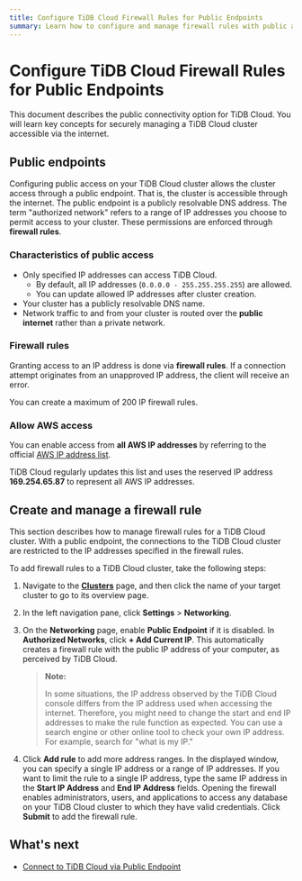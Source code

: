 ```yaml
---
title: Configure TiDB Cloud Firewall Rules for Public Endpoints
summary: Learn how to configure and manage firewall rules with public access to your TiDB Cloud cluster securely.
---
```


# Configure TiDB Cloud Firewall Rules for Public Endpoints

This document describes the public connectivity option for TiDB Cloud. You will learn key concepts for securely managing a TiDB Cloud cluster accessible via the internet.

## Public endpoints

Configuring public access on your TiDB Cloud cluster allows the cluster access through a public endpoint. That is, the cluster is accessible through the internet. The public endpoint is a publicly resolvable DNS address. The term "authorized network" refers to a range of IP addresses you choose to permit access to your cluster. These permissions are enforced through **firewall rules**.

### Characteristics of public access

- Only specified IP addresses can access TiDB Cloud.
    - By default, all IP addresses (`0.0.0.0 - 255.255.255.255`) are allowed.
    - You can update allowed IP addresses after cluster creation.
- Your cluster has a publicly resolvable DNS name.
- Network traffic to and from your cluster is routed over the **public internet** rather than a private network.

### Firewall rules

Granting access to an IP address is done via **firewall rules**. If a connection attempt originates from an unapproved IP address, the client will receive an error.

You can create a maximum of 200 IP firewall rules.

### Allow AWS access

You can enable access from **all AWS IP addresses** by referring to the official [AWS IP address list](https://docs.aws.amazon.com/vpc/latest/userguide/aws-ip-ranges.html).  

TiDB Cloud regularly updates this list and uses the reserved IP address **169.254.65.87** to represent all AWS IP addresses.

## Create and manage a firewall rule

This section describes how to manage firewall rules for a TiDB Cloud cluster. With a public endpoint, the connections to the TiDB Cloud cluster are restricted to the IP addresses specified in the firewall rules.

To add firewall rules to a TiDB Cloud cluster, take the following steps:

1. Navigate to the [**Clusters**](https://tidbcloud.com/project/clusters) page, and then click the name of your target cluster to go to its overview page.

2. In the left navigation pane, click **Settings** > **Networking**.

3. On the **Networking** page, enable **Public Endpoint** if it is disabled. In **Authorized Networks**, click **+ Add Current IP**. This automatically creates a firewall rule with the public IP address of your computer, as perceived by TiDB Cloud.

    > **Note:**
    >
    > In some situations, the IP address observed by the TiDB Cloud console differs from the IP address used when accessing the internet. Therefore, you might need to change the start and end IP addresses to make the rule function as expected. You can use a search engine or other online tool to check your own IP address. For example, search for "what is my IP."

4. Click **Add rule** to add more address ranges. In the displayed window, you can specify a single IP address or a range of IP addresses. If you want to limit the rule to a single IP address, type the same IP address in the **Start IP Address** and **End IP Address** fields. Opening the firewall enables administrators, users, and applications to access any database on your TiDB Cloud cluster to which they have valid credentials. Click **Submit** to add the firewall rule.

## What's next

- [Connect to TiDB Cloud via Public Endpoint](/tidb-cloud/connect-via-standard-connection-serverless.md)